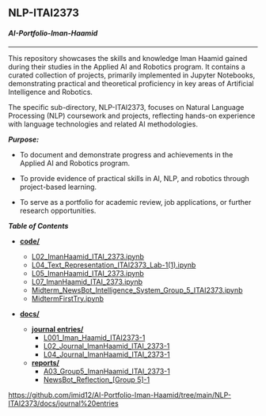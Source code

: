## NLP-ITAI2373 
#### ***AI-Portfolio-Iman-Haamid***
---
This repository showcases the skills and knowledge Iman Haamid gained during their studies in the Applied AI and Robotics program. It contains a curated collection of projects, primarily implemented in Jupyter Notebooks, demonstrating practical and theoretical proficiency in key areas of Artificial Intelligence and Robotics.

The specific sub-directory, NLP-ITAI2373, focuses on Natural Language Processing (NLP) coursework and projects, reflecting hands-on experience with language technologies and related AI methodologies.

***Purpose:***

- To document and demonstrate progress and achievements in the Applied AI and Robotics program.

- To provide evidence of practical skills in AI, NLP, and robotics through project-based learning.

- To serve as a portfolio for academic review, job applications, or further research opportunities.

***Table of Contents***

  - **[code/](https://github.com/imid12/AI-Portfolio-Iman-Haamid/tree/main/NLP-ITAI2373/code)**

      - [L02\_ImanHaamid\_ITAI\_2373.ipynb](https://github.com/imid12/AI-Portfolio-Iman-Haamid/blob/main/NLP-ITAI2373/code/L02_ImanHaamid_ITAI_2373.ipynb)
      - [L04\_Text\_Representation\_ITAI2373\_Lab-1(1).ipynb](https://github.com/imid12/AI-Portfolio-Iman-Haamid/blob/main/NLP-ITAI2373/code/L04_Text_Representation_ITAI2373_Lab-1\(1\).ipynb)
      - [L05\_ImanHaamid\_ITAI\_2373.ipynb](https://github.com/imid12/AI-Portfolio-Iman-Haamid/blob/main/NLP-ITAI2373/code/L05_ImanHaamid_ITAI_2373.ipynb)
      - [L07\_ImanHaamid\_ITAI\_2373.ipynb](https://github.com/imid12/AI-Portfolio-Iman-Haamid/blob/main/NLP-ITAI2373/code/L07_ImanHaamid_ITAI_2373.ipynb)
      - [Midterm\_NewsBot\_Intelligence\_System\_Group\_5\_ITAI2373.ipynb](https://github.com/imid12/AI-Portfolio-Iman-Haamid/blob/main/NLP-ITAI2373/code/Midterm_NewsBot_Intelligence_System_Group_5_ITAI2373.ipynb)
      - [MidtermFirstTry.ipynb](https://github.com/imid12/AI-Portfolio-Iman-Haamid/blob/main/NLP-ITAI2373/code/MidtermFirstTry.ipynb)

  - **[docs/](https://github.com/imid12/AI-Portfolio-Iman-Haamid/tree/main/NLP-ITAI2373/docs)**

      - **[journal entries/](https://github.com/imid12/AI-Portfolio-Iman-Haamid/tree/main/NLP-ITAI2373/docs/journal%20entries)**
          - [L001\_Iman\_Haamid\_ITAI2373-1](https://github.com/imid12/AI-Portfolio-Iman-Haamid/tree/main/NLP-ITAI2373/docs/journal%20entries/L001_Iman_Haamid_ITAI2373-1.pdf)
          - [L02\_Journal\_ImanHaamid\_ITAI\_2373-1](https://github.com/imid12/AI-Portfolio-Iman-Haamid/tree/main/NLP-ITAI2373/docs/journal%20entries/L02_Journal_ImanHaamid_ITAI_2373-1.pdf)
          - [L04\_Journal\_ImanHaamid\_ITAI\_2373-1](https://github.com/imid12/AI-Portfolio-Iman-Haamid/tree/main/NLP-ITAI2373/docs/journal%20entries/L04_Journal_ImanHaamid_ITAI_2373-1.pdf)
      - **[reports/](https://github.com/imid12/AI-Portfolio-Iman-Haamid/tree/main/NLP-ITAI2373/docs/reports)**
          - [A03\_Group5\_ImanHaamid\_ITAI\_2373-1](https://github.com/imid12/AI-Portfolio-Iman-Haamid/blob/main/NLP-ITAI2373/docs/reports/A03_Group5_ImanHaamid_ITAI_2373-1.pdf)
          - [NewsBot\_Reflection\_[Group 5]-1](https://github.com/imid12/AI-Portfolio-Iman-Haamid/blob/main/NLP-ITAI2373/docs/reports/NewsBot_Reflection_%255BGroup%25205%255D-1.pdf)


https://github.com/imid12/AI-Portfolio-Iman-Haamid/tree/main/NLP-ITAI2373/docs/journal%20entries
